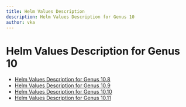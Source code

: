 ```yaml
---
title: Helm Values Description
description: Helm Values Description for Genus 10
author: vka
---
```


# Helm Values Description for Genus 10

- [Helm Values Description for Genus 10.8](genus-10.8.md)
- [Helm Values Description for Genus 10.9](genus-10.9.md)
- [Helm Values Description for Genus 10.10](genus-10.10.md)
- [Helm Values Description for Genus 10.11](genus-10.11.md)
